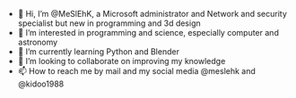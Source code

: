 - 👋 Hi, I’m @MeSlEhK, a Microsoft administrator and Network and security specialist but new in programming and 3d design
- 👀 I’m interested in programming and science, especially computer and astronomy   
- 🌱 I’m currently learning Python and Blender
- 💞️ I’m looking to collaborate on improving my knowledge
- 📫 How to reach me by mail and my social media @meslehk and @kidoo1988

<!---
MeSlEhK/MeSlEhK is a ✨ special ✨ repository because its `README.md` (this file) appears on your GitHub profile.
You can click the Preview link to take a look at your changes.
--->
